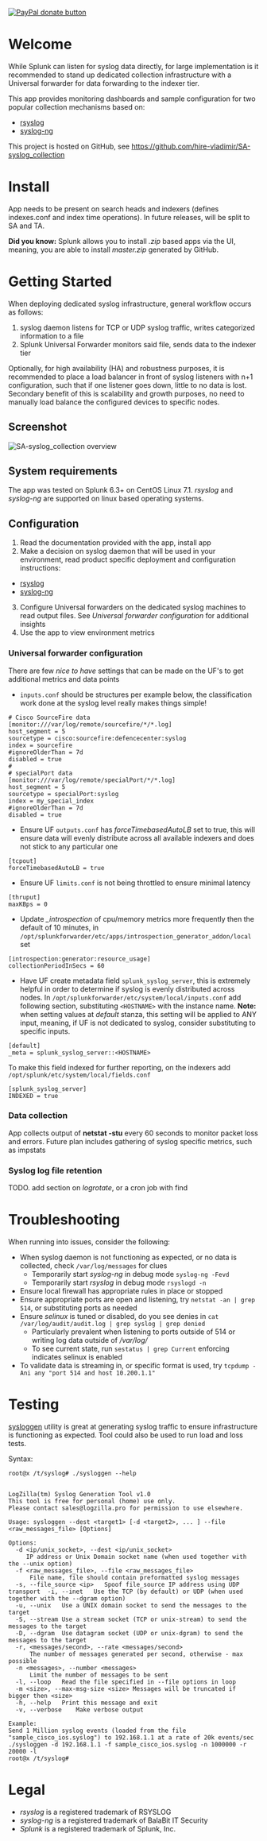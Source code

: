 [![PayPal donate button](https://img.shields.io/badge/paypal-donate-yellow.svg)](https://www.paypal.com/cgi-bin/webscr?cmd=_s-xclick&hosted_button_id=7HYTU6BWTGQPE "Donate once-off to this project using Paypal")

# Welcome
While Splunk can listen for syslog data directly, for large implementation is it recommended to stand up dedicated collection infrastructure with a Universal forwarder for data forwarding to the indexer tier.

This app provides monitoring dashboards and sample configuration for two popular collection mechanisms based on:

* [rsyslog](http://www.rsyslog.com/)
* [syslog-ng](https://www.balabit.com/network-security/syslog-ng)

This project is hosted on GitHub, see https://github.com/hire-vladimir/SA-syslog_collection

# Install
App needs to be present on search heads and indexers (defines indexes.conf and index time operations). In future releases, will be split to SA and TA.

**Did you know:** Splunk allows you to install *.zip* based apps via the UI, meaning, you are able to install *master.zip* generated by GitHub.

# Getting Started
When deploying dedicated syslog infrastructure, general workflow occurs as follows:

1. syslog daemon listens for TCP or UDP syslog traffic, writes categorized information to a file
2. Splunk Universal Forwarder monitors said file, sends data to the indexer tier

Optionally, for high availability (HA) and robustness purposes, it is recommended to place a load balancer in front of syslog listeners with n+1 configuration, such that if one listener goes down, little to no data is lost. Secondary benefit of this is scalability and growth purposes, no need to manually load balance the configured devices to specific nodes.

## Screenshot
![SA-syslog_collection overview](https://raw.githubusercontent.com/hire-vladimir/SA-syslog_collection/master/static/screenshot.png)

## System requirements
The app was tested on Splunk 6.3+ on CentOS Linux 7.1. *rsyslog* and *syslog-ng* are supported on linux based operating systems.

## Configuration
1. Read the documentation provided with the app, install app
2. Make a decision on syslog daemon that will be used in your environment, read product specific deployment and configuration instructions:
  * [rsyslog](https://github.com/hire-vladimir/SA-syslog_collection/blob/master/rsyslog.md)
  * [syslog-ng](https://github.com/hire-vladimir/SA-syslog_collection/blob/master/syslog-ng.md)
3. Configure Universal forwarders on the dedicated syslog machines to read output files. See *Universal forwarder configuration* for additional insights
4. Use the app to view environment metrics

### Universal forwarder configuration
There are few *nice to have* settings that can be made on the UF's to get additional metrics and data points

* `inputs.conf` should be structures per example below, the classification work done at the syslog level really makes things simple!
```
# Cisco SourceFire data
[monitor:///var/log/remote/sourcefire/*/*.log]
host_segment = 5
sourcetype = cisco:sourcefire:defencecenter:syslog
index = sourcefire
#ignoreOlderThan = 7d
disabled = true
#
# specialPort data
[monitor:///var/log/remote/specialPort/*/*.log]
host_segment = 5
sourcetype = specialPort:syslog
index = my_special_index
#ignoreOlderThan = 7d
disabled = true
```
* Ensure UF `outputs.conf` has *forceTimebasedAutoLB* set to true, this will ensure data will evenly distribute across all available indexers and does not stick to any particular one
```
[tcpout]
forceTimebasedAutoLB = true
```
* Ensure UF `limits.conf` is not being throttled to ensure minimal latency
```
[thruput]
maxKBps = 0
```
* Update *_introspection* of cpu/memory metrics more frequently then the default of 10 minutes, in `/opt/splunkforwarder/etc/apps/introspection_generator_addon/local` set
```
[introspection:generator:resource_usage]
collectionPeriodInSecs = 60
```
* Have UF create metadata field `splunk_syslog_server`, this is extremely helpful in order to determine if syslog is evenly distributed across nodes. In `/opt/splunkforwarder/etc/system/local/inputs.conf` add following section, substituting `<HOSTNAME>` with the instance name. **Note:** when setting values at *default* stanza, this setting will be applied to ANY input, meaning, if UF is not dedicated to syslog, consider substituting to specific inputs.
```
[default]
_meta = splunk_syslog_server::<HOSTNAME>
```
To make this field indexed for further reporting, on the indexers add `/opt/splunk/etc/system/local/fields.conf`
```
[splunk_syslog_server]
INDEXED = true
```

### Data collection
App collects output of **netstat -stu** every 60 seconds to monitor packet loss and errors. Future plan includes gathering of syslog specific metrics, such as impstats

### Syslog log file retention
TODO. add section on *logrotate*, or a cron job with find

# Troubleshooting
When running into issues, consider the following:
* When syslog daemon is not functioning as expected, or no data is collected, check `/var/log/messages` for clues
  * Temporarily start *syslog-ng* in debug mode `syslog-ng -Fevd`
  * Temporarily start *rsyslog* in debug mode `rsyslogd -n`
* Ensure local firewall has appropriate rules in place or stopped
* Ensure appropriate ports are open and listening, try `netstat -an | grep 514`, or substituting ports as needed
* Ensure *selinux* is tuned or disabled, do you see denies in `cat /var/log/audit/audit.log | grep syslog | grep denied`
  * Particularly prevalent when listening to ports outside of 514 or writing log data outside of */var/log/*
  * To see current state, run `sestatus | grep Current` enforcing indicates selinux is enabled
* To validate data is streaming in, or specific format is used, try `tcpdump -Ani any "port 514 and host 10.200.1.1"`

# Testing
[sysloggen](https://subversion.assembla.com/svn/logzilla/scripts/contrib/sysloggen/) utility is great at generating syslog traffic to ensure infrastructure is functioning as expected. Tool could also be used to run load and loss tests.

Syntax:
```
root@x /t/syslog# ./sysloggen --help


LogZilla(tm) Syslog Generation Tool v1.0
This tool is free for personal (home) use only.
Please contact sales@logzilla.pro for permission to use elsewhere.

Usage: sysloggen --dest <target1> [-d <target2>, ... ] --file <raw_messages_file> [Options]

Options:
  -d <ip/unix_socket>, --dest <ip/unix_socket>
     IP address or Unix Domain socket name (when used together with the --unix option)
  -f <raw_messages_file>, --file <raw_messages_file>
      File name, file should contain preformatted syslog messages
  -s, --file_source <ip>   Spoof file_source IP address using UDP transport  -i, --inet   Use the TCP (by default) or UDP (when used together with the --dgram option)
  -u, --unix   Use a UNIX domain socket to send the messages to the target
  -S, --stream Use a stream socket (TCP or unix-stream) to send the messages to the target
  -D, --dgram  Use datagram socket (UDP or unix-dgram) to send the messages to the target
  -r, <messages/second>, --rate <messages/second>
      The number of messages generated per second, otherwise - max possible
  -n <messages>, --number <messages>
      Limit the number of messages to be sent
  -l, --loop   Read the file specified in --file options in loop
  -m <size>, --max-msg-size <size> Messages will be truncated if bigger then <size>
  -h, --help   Print this message and exit
  -v, --verbose    Make verbose output

Example:
Send 1 Million syslog events (loaded from the file "sample_cisco_ios.syslog") to 192.168.1.1 at a rate of 20k events/sec
./sysloggen -d 192.168.1.1 -f sample_cisco_ios.syslog -n 1000000 -r 20000 -l
root@x /t/syslog#
```

# Legal
* *rsyslog* is a registered trademark of RSYSLOG
* *syslog-ng* is a registered trademark of BalaBit IT Security
* *Splunk* is a registered trademark of Splunk, Inc.
